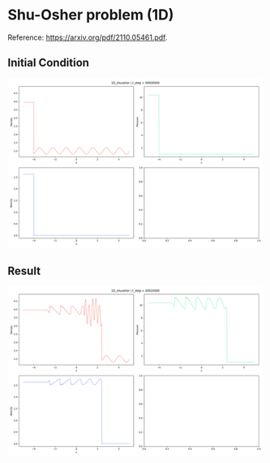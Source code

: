 # Shu-Osher problem (1D)

Reference: https://arxiv.org/pdf/2110.05461.pdf.

## Initial Condition

![Initial Condition](initial.png)

## Result

![Result](result.png)
